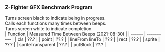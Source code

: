 ### Z-Fighter GFX Benchmark Program
Turns screen black to indicate being in progress.  
Calls each functions many times between beeps.  
Turns screen white to indicate completion.  
| Function | Measured Time Between Beeps (2021-08-30) |
| ------ | ---------- |
| cls | ??.? |
| point | ??.? |
| lineFrom lineTo | ??.? |
| rect | ??.? |
| sprite | ??.? |
| spriteTransparent | ??.? |
| putBlock | ??.? |
